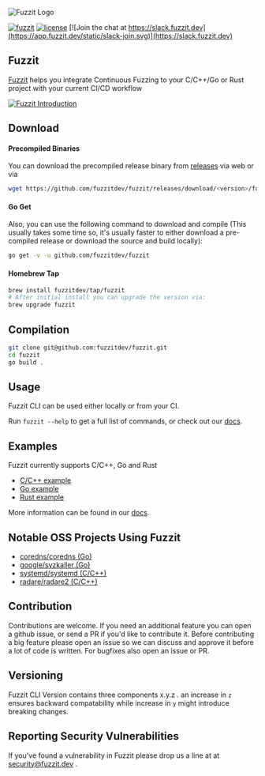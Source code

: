 ![Fuzzit Logo](https://app.fuzzit.dev/static/fuzzit-logo.svg)

[![fuzzit](https://app.fuzzit.dev/static/fuzzit-passing-green.svg)](https://app.fuzzit.dev)
[![license](https://app.fuzzit.dev/static/license-apache-blue.svg)](https://github.com/fuzzitdev/Fuzzit/blob/master/LICENSE)
[![Join the chat at https://slack.fuzzit.dev](https://app.fuzzit.dev/static/slack-join.svg)](https://slack.fuzzit.dev)

## Fuzzit
[Fuzzit](https://fuzzit.dev) helps you integrate Continuous Fuzzing to your C/C++/Go or Rust project with your current CI/CD workflow

[![Fuzzit Introduction](https://img.youtube.com/vi/Va7rfTTPiNo/maxresdefault.jpg)](https://www.youtube.com/watch?v=Va7rfTTPiNo)

## Download

#### Precompiled Binaries

You can download the precompiled release binary from [releases](https://github.com/fuzzitdev/fuzzit/releases) via web
or via

```bash
wget https://github.com/fuzzitdev/fuzzit/releases/download/<version>/fuzzit_<version>_<os>_<arch>
```

#### Go Get

Also, you can use the following command to download and compile (This usually takes some time so, it's usually faster to either download a pre-compiled release or download the source and build locally):

```bash
go get -v -u github.com/fuzzitdev/fuzzit
```

#### Homebrew Tap

```bash
brew install fuzzitdev/tap/fuzzit
# After initial install you can upgrade the version via:
brew upgrade fuzzit
```

## Compilation

```bash
git clone git@github.com:fuzzitdev/fuzzit.git
cd fuzzit
go build .
```

## Usage

Fuzzit CLI can be used either locally or from your CI.

Run `fuzzit --help` to get a full list of commands, or check out our [docs](https://docs.fuzzit.dev).

## Examples

Fuzzit currently supports C/C++, Go and Rust

* [C/C++ example](https://github.com/fuzzitdev/example-c)
* [Go example](https://github.com/fuzzitdev/example-go)
* [Rust example](https://github.com/fuzzitdev/example-rust)

More information can be found in our [docs](https://docs.fuzzit.dev).

## Notable OSS Projects Using Fuzzit
* [coredns/coredns (Go)](http://github.com/coredns/coredns)
* [google/syzkaller (Go)](http://github.com/google/syzkaller)
* [systemd/systemd (C/C++)](https://github.com/systemd/systemd)
* [radare/radare2 (C/C++)](https://github.com/radare/radare2) 

## Contribution

Contributions are welcome. If you need an additional feature you can open a github issue, or send a PR
if you'd like to contribute it. Before contributing a big feature please open an issue so we can discuss and 
approve it before a lot of code is written. For bugfixes also open an issue or PR.


## Versioning

Fuzzit CLI Version contains three components x.y.z . an increase in `z` ensures backward compatability while increase
in `y` might introduce breaking changes.  

## Reporting Security Vulnerabilities

If you've found a vulnerability in Fuzzit please drop us a line at at [security@fuzzit.dev](security@fuzzit.dev)
. 

